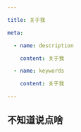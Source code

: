 ```yaml
---

title: 关于我

meta:

  - name: description

    content: 关于我

  - name: keywords

    content: 关于我

---
```


## 不知道说点啥

<YurImg src="/20171231/tooth.gif" alt="爱护牙齿" />